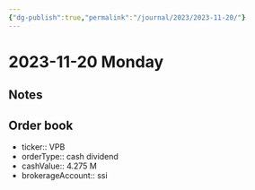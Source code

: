 ```yaml
---
{"dg-publish":true,"permalink":"/journal/2023/2023-11-20/"}
---
```


# 2023-11-20 Monday

## Notes

## Order book

- ticker:: VPB
- orderType:: cash dividend
- cashValue:: 4.275 M
- brokerageAccount:: ssi
